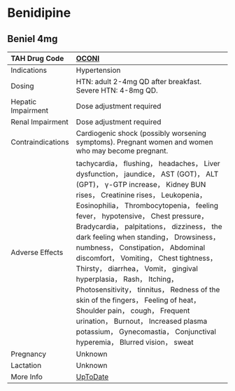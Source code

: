 # Benidipine

## Beniel 4mg

| TAH Drug Code      | [OCONI](https://www.tahsda.org.tw/drugs/hissearch.php?drug_code=OCONI)                                                                                                                                                                                                                                                                                                                                                                                                                                                                                                                                                                                                                                                             |
|:-------------------|:-----------------------------------------------------------------------------------------------------------------------------------------------------------------------------------------------------------------------------------------------------------------------------------------------------------------------------------------------------------------------------------------------------------------------------------------------------------------------------------------------------------------------------------------------------------------------------------------------------------------------------------------------------------------------------------------------------------------------------------|
| Indications        | Hypertension                                                                                                                                                                                                                                                                                                                                                                                                                                                                                                                                                                                                                                                                                                                       |
| Dosing             | HTN: adult 2-4mg QD after breakfast. Severe HTN: 4-8mg QD.                                                                                                                                                                                                                                                                                                                                                                                                                                                                                                                                                                                                                                                                         |
| Hepatic Impairment | Dose adjustment required                                                                                                                                                                                                                                                                                                                                                                                                                                                                                                                                                                                                                                                                                                           |
| Renal Impairment   | Dose adjustment required                                                                                                                                                                                                                                                                                                                                                                                                                                                                                                                                                                                                                                                                                                           |
| Contraindications  | Cardiogenic shock (possibly worsening symptoms). Pregnant women and women who may become pregnant.                                                                                                                                                                                                                                                                                                                                                                                                                                                                                                                                                                                                                                 |
| Adverse Effects    | tachycardia， flushing， headaches， Liver dysfunction， jaundice， AST (GOT)， ALT (GPT)， γ-GTP increase， Kidney BUN rises， Creatinine rises， Leukopenia， Eosinophilia， Thrombocytopenia， feeling fever， hypotensive， Chest pressure， Bradycardia， palpitations， dizziness， the dark feeling when standing， Drowsiness， numbness， Constipation， Abdominal discomfort， Vomiting， Chest tightness， Thirsty， diarrhea， Vomit， gingival hyperplasia， Rash， Itching， Photosensitivity， tinnitus， Redness of the skin of the fingers， Feeling of heat， Shoulder pain， cough， Frequent urination， Burnout， Increased plasma potassium， Gynecomastia， Conjunctival hyperemia， Blurred vision， sweat |
| Pregnancy          | Unknown                                                                                                                                                                                                                                                                                                                                                                                                                                                                                                                                                                                                                                                                                                                            |
| Lactation          | Unknown                                                                                                                                                                                                                                                                                                                                                                                                                                                                                                                                                                                                                                                                                                                            |
| More Info          | [UpToDate](https://www.uptodate.com/contents/benidipine-international-drug-information-concise)                                                                                                                                                                                                                                                                                                                                                                                                                                                                                                                                                                                                                                    |

